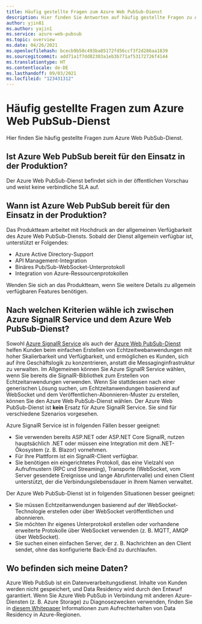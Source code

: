 ```yaml
---
title: Häufig gestellte Fragen zum Azure Web PubSub-Dienst
description: Hier finden Sie Antworten auf häufig gestellte Fragen zu Azure Web PubSub.
author: yjin81
ms.author: yajin1
ms.service: azure-web-pubsub
ms.topic: overview
ms.date: 04/26/2021
ms.openlocfilehash: bcecb9b50c493ba85172fd56ccf3f2d286aa1839
ms.sourcegitcommit: add71a1f7dd82303a1eb3b771af53172726f4144
ms.translationtype: HT
ms.contentlocale: de-DE
ms.lasthandoff: 09/03/2021
ms.locfileid: "123431312"
---
```

# <a name="azure-web-pubsub-service-faq"></a>Häufig gestellte Fragen zum Azure Web PubSub-Dienst

Hier finden Sie häufig gestellte Fragen zum Azure Web PubSub-Dienst. 

## <a name="is-azure-web-pubsub-service-ready-for-production-use"></a>Ist Azure Web PubSub bereit für den Einsatz in der Produktion?

Der Azure Web PubSub-Dienst befindet sich in der öffentlichen Vorschau und weist keine verbindliche SLA auf. 

## <a name="when-will-azure-web-pubsub-service-be-ready-for-production-use"></a>Wann ist Azure Web PubSub bereit für den Einsatz in der Produktion?

Das Produktteam arbeitet mit Hochdruck an der allgemeinen Verfügbarkeit des Azure Web PubSub-Diensts. Sobald der Dienst allgemein verfügbar ist, unterstützt er Folgendes:
- Azure Active Directory-Support
- API Management-Integration
- Binäres Pub/Sub-WebSocket-Unterprotokoll
- Integration von Azure-Ressourcenprotokollen

Wenden Sie sich an das Produktteam, wenn Sie weitere Details zu allgemein verfügbaren Features benötigen.

## <a name="how-do-i-choose-between-azure-signalr-service-and-azure-web-pubsub-service"></a>Nach welchen Kriterien wähle ich zwischen Azure SignalR Service und dem Azure Web PubSub-Dienst?

Sowohl [Azure SignalR Service](https://azure.microsoft.com/services/signalr-service) als auch der [Azure Web PubSub-Dienst](https://azure.microsoft.com/services/web-pubsub) helfen Kunden beim einfachen Erstellen von Echtzeitwebanwendungen mit hoher Skalierbarkeit und Verfügbarkeit, und ermöglichen es Kunden, sich auf ihre Geschäftslogik zu konzentrieren, anstatt die Messaginginfrastruktur zu verwalten. Im Allgemeinen können Sie Azure SignalR Service wählen, wenn Sie bereits die SignalR-Bibliothek zum Erstellen von Echtzeitanwendungen verwenden. Wenn Sie stattdessen nach einer generischen Lösung suchen, um Echtzeitanwendungen basierend auf WebSocket und dem Veröffentlichen-Abonnieren-Muster zu erstellen, können Sie den Azure Web PubSub-Dienst wählen. Der Azure Web PubSub-Dienst ist **kein** Ersatz für Azure SignalR Service. Sie sind für verschiedene Szenarios vorgesehen.

Azure SignalR Service ist in folgenden Fällen besser geeignet:  

- Sie verwenden bereits ASP.NET oder ASP.NET Core SignalR, nutzen hauptsächlich .NET oder müssen eine Integration mit dem .NET-Ökosystem (z. B. Blazor) vornehmen.
- Für Ihre Plattform ist ein SignalR-Client verfügbar. 
- Sie benötigen ein eingerichtetes Protokoll, das eine Vielzahl von Aufrufmustern (RPC und Streaming), Transporte (WebSocket, vom Server gesendete Ereignisse und lange Abrufintervalle) und einen Client unterstützt, der die Verbindungslebensdauer in Ihrem Namen verwaltet. 

Der Azure Web PubSub-Dienst ist in folgenden Situationen besser geeignet:  

- Sie müssen Echtzeitanwendungen basierend auf der WebSocket-Technologie erstellen oder über WebSocket veröffentlichen und abonnieren.
- Sie möchten Ihr eigenes Unterprotokoll erstellen oder vorhandene erweiterte Protokolle über WebSocket verwenden (z. B. MQTT, AMQP über WebSocket). 
- Sie suchen einen einfachen Server, der z. B. Nachrichten an den Client sendet, ohne das konfigurierte Back-End zu durchlaufen.  

##  <a name="where-does-my-data-reside"></a>Wo befinden sich meine Daten?

Azure Web PubSub ist ein Datenverarbeitungsdienst. Inhalte von Kunden werden nicht gespeichert, und Data Residency wird durch den Entwurf garantiert. Wenn Sie Azure Web PubSub in Verbindung mit anderen Azure-Diensten (z. B. Azure Storage) zu Diagnosezwecken verwenden, finden Sie in [diesem Whitepaper](https://azure.microsoft.com/resources/achieving-compliant-data-residency-and-security-with-azure/) Informationen zum Aufrechterhalten von Data Residency in Azure-Regionen.
